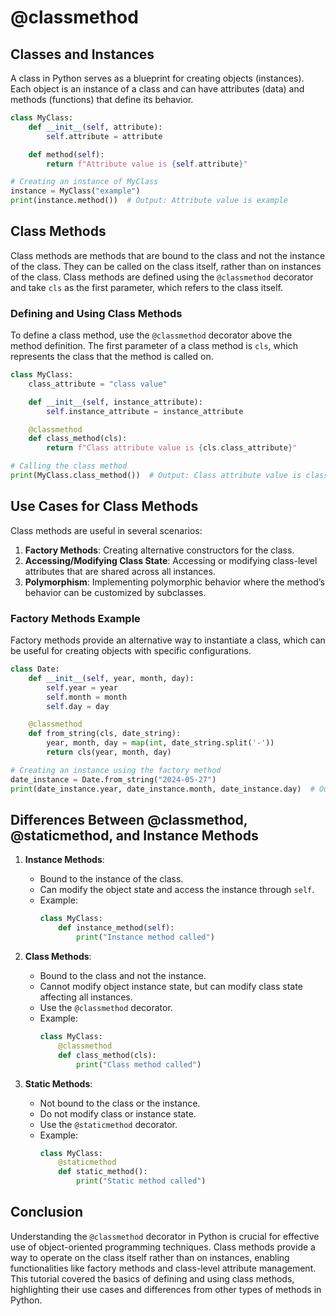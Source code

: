 # @classmethod

## Classes and Instances

A class in Python serves as a blueprint for creating objects (instances). Each object is an instance of a class and can have attributes (data) and methods (functions) that define its behavior.

```python
class MyClass:
    def __init__(self, attribute):
        self.attribute = attribute

    def method(self):
        return f"Attribute value is {self.attribute}"

# Creating an instance of MyClass
instance = MyClass("example")
print(instance.method())  # Output: Attribute value is example
```

## Class Methods

Class methods are methods that are bound to the class and not the instance of the class. They can be called on the class itself, rather than on instances of the class. Class methods are defined using the `@classmethod` decorator and take `cls` as the first parameter, which refers to the class itself.

### Defining and Using Class Methods

To define a class method, use the `@classmethod` decorator above the method definition. The first parameter of a class method is `cls`, which represents the class that the method is called on.

```python
class MyClass:
    class_attribute = "class value"

    def __init__(self, instance_attribute):
        self.instance_attribute = instance_attribute

    @classmethod
    def class_method(cls):
        return f"Class attribute value is {cls.class_attribute}"

# Calling the class method
print(MyClass.class_method())  # Output: Class attribute value is class value
```

## Use Cases for Class Methods

Class methods are useful in several scenarios:

1. **Factory Methods**: Creating alternative constructors for the class.
2. **Accessing/Modifying Class State**: Accessing or modifying class-level attributes that are shared across all instances.
3. **Polymorphism**: Implementing polymorphic behavior where the method’s behavior can be customized by subclasses.

### Factory Methods Example

Factory methods provide an alternative way to instantiate a class, which can be useful for creating objects with specific configurations.

```python
class Date:
    def __init__(self, year, month, day):
        self.year = year
        self.month = month
        self.day = day

    @classmethod
    def from_string(cls, date_string):
        year, month, day = map(int, date_string.split('-'))
        return cls(year, month, day)

# Creating an instance using the factory method
date_instance = Date.from_string("2024-05-27")
print(date_instance.year, date_instance.month, date_instance.day)  # Output: 2024 5 27
```

## Differences Between @classmethod, @staticmethod, and Instance Methods

1. **Instance Methods**:
    - Bound to the instance of the class.
    - Can modify the object state and access the instance through `self`.
    - Example:
        ```python
        class MyClass:
            def instance_method(self):
                print("Instance method called")
        ```

2. **Class Methods**:
    - Bound to the class and not the instance.
    - Cannot modify object instance state, but can modify class state affecting all instances.
    - Use the `@classmethod` decorator.
    - Example:
        ```python
        class MyClass:
            @classmethod
            def class_method(cls):
                print("Class method called")
        ```

3. **Static Methods**:
    - Not bound to the class or the instance.
    - Do not modify class or instance state.
    - Use the `@staticmethod` decorator.
    - Example:
        ```python
        class MyClass:
            @staticmethod
            def static_method():
                print("Static method called")
        ```

## Conclusion

Understanding the `@classmethod` decorator in Python is crucial for effective use of object-oriented programming techniques. Class methods provide a way to operate on the class itself rather than on instances, enabling functionalities like factory methods and class-level attribute management. This tutorial covered the basics of defining and using class methods, highlighting their use cases and differences from other types of methods in Python.